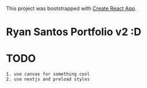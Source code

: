 This project was bootstrapped with [Create React App](https://github.com/facebook/create-react-app).

# Ryan Santos Portfolio v2 :D

# TODO
    1. use canvas for something cool
    2. use nextjs and preload styles